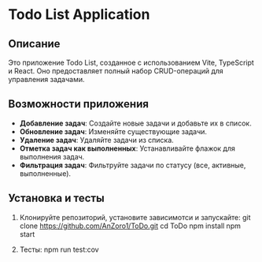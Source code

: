 # Todo List Application

## Описание

Это приложение Todo List, созданное с использованием Vite, TypeScript и React. Оно предоставляет полный набор CRUD-операций для управления задачами.

## Возможности приложения

- **Добавление задач**: Создайте новые задачи и добавьте их в список.
- **Обновление задач**: Изменяйте существующие задачи.
- **Удаление задач**: Удаляйте задачи из списка.
- **Отметка задач как выполненных**: Устанавливайте флажок для выполнения задач.
- **Фильтрация задач**: Фильтруйте задачи по статусу (все, активные, выполненные).

## Установка и тесты

1. Клонируйте репозиторий, установите зависимотси и запускайте:
   git clone https://github.com/AnZoro1/ToDo.git
   cd ToDo
   npm install
   npm start

2. Тесты:
   npm run test:cov


